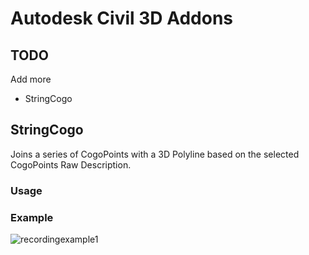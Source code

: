 # Autodesk Civil 3D Addons

## TODO

Add more

* StringCogo

## StringCogo

Joins a series of CogoPoints with a 3D Polyline based on the selected CogoPoints Raw Description.

### Usage

### Example

![recordingexample1](https://user-images.githubusercontent.com/79826944/193190444-290aacc8-0d81-4b58-8d5a-1569e58d4a8a.gif)
